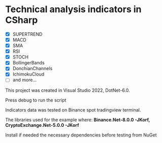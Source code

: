 # Technical analysis indicators in CSharp

- [x] SUPERTREND
- [x] MACD
- [x] SMA
- [x] RSI
- [x] STOCH
- [x] BollingerBands
- [x] DonchianChannels
- [x] IchimokuCloud
- [ ] and more...

This project was created in Visual Studio 2022, DotNet-6.0.

Press debug to run the script

Indicators data was tested on Binance spot tradingview terminal.

The libraries used for the example where:
**Binance.Net-8.0.0 -JKorf, CryptoExchange.Net-5.0.0 -JKorf**

Install if needed the necessary dependencies before testing from NuGet
